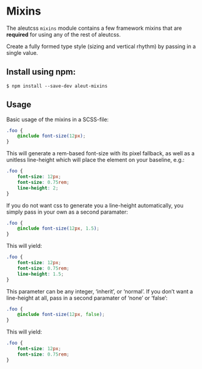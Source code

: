 # Mixins

The aleutcss `mixins` module contains a few framework mixins that are
**required** for using any of the rest of aleutcss.

Create a fully formed type style (sizing and vertical rhythm) by passing in a single value.

## Install using npm:

```ssh
$ npm install --save-dev aleut-mixins
```

## Usage

Basic usage of the mixins in a SCSS-file:

```scss
.foo {
	@include font-size(12px);
}
```

This will generate a rem-based font-size with its pixel fallback, as well as a unitless line-height which will place the element on your baseline, e.g.:
```css
.foo {
	font-size: 12px;
	font-size: 0.75rem;
	line-height: 2;
}
```

If you do not want css to generate you a line-height automatically, you simply pass in your own as a second paramater:

```scss
.foo {
	@include font-size(12px, 1.5);
}
```
This will yield:

```css
.foo {
	font-size: 12px;
	font-size: 0.75rem;
	line-height: 1.5;
}
```

This parameter can be any integer, ‘inherit’, or ‘normal’. If you don’t want a line-height at all, pass in a second paramater of ‘none’ or ‘false’:

```scss
.foo {
	@include font-size(12px, false);
}
```

This will yield:

```css
.foo {
	font-size: 12px;
	font-size: 0.75rem;
}
```
